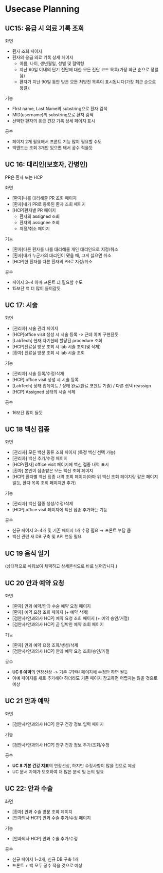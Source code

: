 # Usecase Planning

## UC15: 응급 시 의료 기록 조회

화면

- 환자 조회 페이지
- 환자의 응급 의료 기록 상세 페이지
  - 이름, 나이, 생년월일, 성별 및 혈액형
  - 지난 60일 이내의 단기 진단에 대한 모든 진단 코드 목록(가장 최근 순으로 정렬됨)
  - 환자가 지난 90일 동안 받은 모든 처방전 목록이 표시됩니다(가장 최근 순으로 정렬).

기능

- FIrst name, Last Name의 substring으로 환자 검색
- MID(username)의 substring으로 환자 검색
- 선택한 환자의 응급 건강 기록 상세 페이지 표시

공수

- 페이지 2개 필요해서 프론트 기능 많이 필요할 수도
- 백엔드는 조회 3개만 있으면 돼서 공수 적을듯

## UC 16: 대리인(보호자, 간병인)

PR은 환자 또는 HCP

화면

- [환자]나를 대리해줄 PR 조회 페이지
- [환자]내가 PR로 등록된 환자 조회 페이지
- [HCP]환자별 PR 페이지
  - 환자의 assigned 조회
  - 환자의 assignee 조회
  - 지정/취소 페이지

기능

- [환자]다른 환자를 나를 대리해줄 개인 대리인으로 지정/취소
- [환자]내가 누군가의 대리인이 됐을 때, 그게 싫으면 취소
- [HCP]한 환자를 다른 환자의 PR로 지정/취소

공수

- 페이지 3~4 아마 프론트 더 필요할 수도
- 15보단 백 더 많이 들어갈듯

## UC 17: 시술

화면

- [관리자] 시술 관리 페이지
- [HCP]office visit 생성 시 시술 등록 -> 근데 이미 구현된듯
- [LabTech] 현재 자기한테 할당된 procedure 조회
- [HCP]진료실 방문 조회 시 lab 시술 조회(및 삭제)
- [환자] 진료실 방문 조회 시 lab 시술 조회

기능

- [관리자] 시술 등록/수정/삭제
- [HCP] office visit 생성 시 시술 등록
- [LabTech] 상태 업데이트 / 상태 완료(완료 코멘트 기술) / 다른 랩텍 reassign
- [HCP] Assigned 상태의 시술 삭제

공수

- 16보단 많이 들듯

## UC 18 백신 접종

화면

- [관리자] 모든 백신 종류 조회 페이지 (특정 백신 선택 가능)
- [관리자] 백신 추가/수정 페이지
- [HCP/환자] office visit 페이지에 백신 접종 내역 표시
- [환자] 본인이 접종받은 모든 백신 조회 페이지
- [HCP] 환자별 백신 접종 내역 조회 페이지(아마 위 백신 조회 페이지랑 같은 페이지일듯, 환자 목록 조회 페이지만 추가)

기능

- [관리자] 백신 접종 생성/수정/삭제
- [HCP] office visit 페이지에 백신 접종 추가하는 기능

공수

- 신규 페이지 3~4개 및 기존 페이지 1개 수정 필요 → 프론트 부담 큼
- 백신 관련 새 DB 구축 및 API 연동 필요

## UC 19 음식 일기

(상대적으로 쉬워보여 채택하고 상세분석으로 바로 넘어갑니다.)

## UC 20 안과 예약 요청

화면

- [환자] 안과 예약/안과 수술 예약 요청 페이지
- [환자] 예약 요청 조회 페이지 (+ 예약 삭제)
- [검안사/안과의사 HCP] 예약 요청 조회 페이지 (+ 예약 승인/거절)
- [검안사/안과의사 HCP] 곧 임박한 예약 조회 페이지

기능

- [환자] 안과 예약 요청 조회/생성/삭제
- [검안사/안과의사 HCP] 안과 예약 요청 조회/승인/거절

공수

- **UC 6 예약**의 연장선상 -> 기존 구현된 페이지에 수정만 하면 될듯
- 아예 페이지를 새로 추가해야 하더라도 기존 페이지 참고하면 어렵지는 않을 것으로 예상

## UC 21 안과 예약

화면

- [검안사/안과의사 HCP] 안구 건강 정보 입력 페이지

기능

- [검안사/안과의사 HCP] 안구 건강 정보 추가/조회/수정

공수

- **UC 8 기본 건강 지표**의 연장선상, 하지만 수정사항이 많을 것으로 예상
- UC 문서 자체가 모호하여 더 많은 분석 및 논의 필요

## UC 22: 안과 수술

화면

- [환자] 안과 수술 방문 조회 페이지
- [안과의사 HCP] 안과 수술 추가/수정 페이지

기능

- [안과의사 HCP] 안과 수술 추가/수정

공수

- 신규 페이지 1~2개, 신규 DB 구축 1개
- 프론트 + 백 모두 공수 적을 것으로 예상
